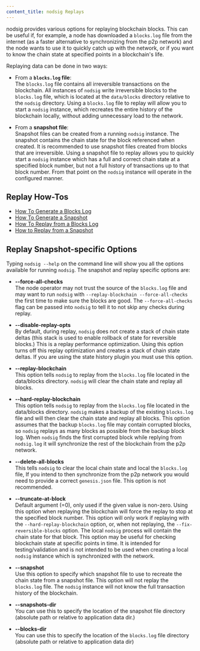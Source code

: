 ```yaml
---
content_title: nodsig Replays
---
```


nodsig provides various options for replaying blockchain blocks. This can be useful if, for example, a node has downloaded a `blocks.log` file from the internet (as a faster alternative to synchronizing from the p2p network) and the node wants to use it to quickly catch up with the network, or if you want to know the chain state at specified points in a blockchain's life.

Replaying data can be done in two ways:

- From a **`blocks.log` file**:  
The `blocks.log` file contains all irreversible transactions on the blockchain. All instances of `nodsig` write irreversible blocks to the `blocks.log` file, which is located at the `data/blocks` directory relative to the `nodsig` directory. Using a `blocks.log` file to replay will allow you to start a `nodsig` instance, which recreates the entire history of the blockchain locally, without adding unnecessary load to the network.

- From a **snapshot file**:  
Snapshot files can be created from a running `nodsig` instance. The snapshot contains the chain state for the block referenced when created. It is recommended to use snapshot files created from blocks that are irreversible. Using a snapshot file to replay allows you to quickly start a `nodsig` instance which has a full and correct chain state at a specified block number, but not a full history of transactions up to that block number. From that point on the `nodsig` instance will operate in the configured manner.

## Replay How-Tos

* [How To Generate a Blocks Log](how-to-generate-a-blocks.log.md)
* [How To Generate a Snapshot](how-to-generate-a-snapshot.md)
* [How To Replay from a Blocks Log](how-to-replay-from-a-blocks.log.md)
* [How to Replay from a Snapshot](how-to-replay-from-a-snapshot.md)

## Replay Snapshot-specific Options

Typing `nodsig --help` on the command line will show you all the options available for running `nodsig`. The snapshot and replay specific options are:

 - **--force-all-checks**  
The node operator may not trust the source of the `blocks.log` file and may want to run `nodsig` with `--replay-blockchain --force-all-checks` the first time to make sure the blocks are good. The `--force-all-checks` flag can be passed into `nodsig` to tell it to not skip any checks during replay.

 - **--disable-replay-opts**  
By default, during replay, `nodsig` does not create a stack of chain state deltas (this stack is used to enable rollback of state for reversible blocks.) This is a replay performance optimization. Using this option turns off this replay optimization and creates a stack of chain state deltas. If you are using the state history plugin you must use this option.

 - **--replay-blockchain**  
This option tells `nodsig` to replay from the `blocks.log` file located in the data/blocks directory. `nodsig` will clear the chain state and replay all blocks.

 - **--hard-replay-blockchain**  
This option tells `nodsig` to replay from the `blocks.log` file located in the data/blocks directory. `nodsig` makes a backup of the existing `blocks.log` file and will then clear the chain state and replay all blocks. This option assumes that the backup `blocks.log` file may contain corrupted blocks, so `nodsig` replays as many blocks as possible from the backup block log. When `nodsig` finds the first corrupted block while replying from `nodsig.log` it will synchronize the rest of the blockchain from the p2p network.

 - **--delete-all-blocks**  
This tells `nodsig` to clear the local chain state and local the `blocks.log` file, If you intend to then synchronize from the p2p network you would need to provide a correct `genesis.json` file. This option is not recommended.

 - **--truncate-at-block**  
Default argument (=0), only used if the given value is non-zero.
Using this option when replaying the blockchain will force the replay to stop at the specified block number. This option will only work if replaying with the `--hard-replay-blockchain` option, or, when not replaying, the `--fix-reversible-blocks` option. The local `nodsig` process will contain the chain state for that block. This option may be useful for checking blockchain state at specific points in time. It is intended for testing/validation and is not intended to be used when creating a local `nodsig` instance which is synchronized with the network.  
 
 - **--snapshot**  
Use this option to specify which snapshot file to use to recreate the chain state from a snapshot file. This option will not replay the `blocks.log` file. The `nodsig` instance will not know the full transaction history of the blockchain. 

 - **--snapshots-dir**  
You can use this to specify the location of the snapshot file directory  (absolute path or relative to application data dir.)

 - **--blocks-dir**  
You can use this to specify the location of the `blocks.log` file directory  (absolute path or relative to application data dir)
